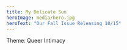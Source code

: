 ```yaml
---
title: My Delicate Sun
heroImage: media/hero.jpg
heroText: "Our Fall Issue Releasing 10/15"
---
```

Theme: Queer Intimacy
